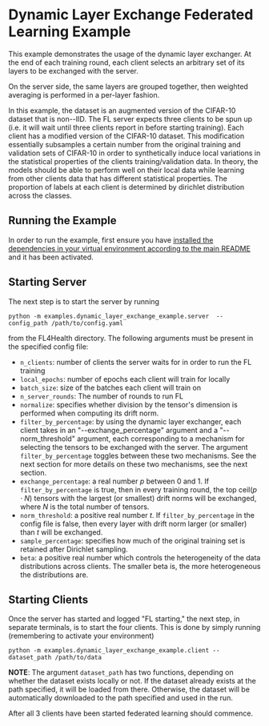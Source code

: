 # Dynamic Layer Exchange Federated Learning Example
This example demonstrates the usage of the dynamic layer exchanger. At the end of each training round, each client selects an arbitrary set of its layers to be exchanged with the server.

On the server side, the same layers are grouped together, then weighted averaging is performed in a per-layer fashion.

In this example, the dataset is an augmented version of the CIFAR-10 dataset that is non--IID. The FL server expects three clients to be spun up (i.e. it will wait until three clients report in before starting training). Each client has a modified version of the CIFAR-10 dataset. This modification essentially subsamples a certain number from the original training and validation sets of CIFAR-10 in order to synthetically induce local variations in the statistical properties of the clients training/validation data. In theory, the models should be able to perform well on their local data while learning from other clients data that has different statistical properties. The proportion of labels at each client is determined by dirichlet distribution across the classes.

## Running the Example
In order to run the example, first ensure you have [installed the dependencies in your virtual environment according to the main README](/README.md#development-requirements) and it has been activated.

## Starting Server

The next step is to start the server by running
```
python -m examples.dynamic_layer_exchange_example.server  --config_path /path/to/config.yaml
```
from the FL4Health directory. The following arguments must be present in the specified config file:
* `n_clients`: number of clients the server waits for in order to run the FL training
* `local_epochs`: number of epochs each client will train for locally
* `batch_size`: size of the batches each client will train on
* `n_server_rounds`: The number of rounds to run FL
* `normalize`: specifies whether division by the tensor's dimension is performed when computing its drift norm.
* `filter_by_percentage`: by using the dynamic layer exchanger, each client takes in an "--exchange_percentage" argument and a "--norm_threshold" argument, each corresponding to a mechanism for selecting the tensors to be exchanged with the server. The argument `filter_by_percentage` toggles between these two mechanisms. See the next section for more details on these two mechanisms, see the next section.
* `exchange_percentage`: a real number $p$ between 0 and 1. If `filter_by_percentage` is true, then in every training round, the top ceil($p \cdot N$) tensors with the largest (or smallest) drift norms will be exchanged, where $N$ is the total number of tensors.
* `norm_threshold`: a positive real number $t$. If `filter_by_percentage` in the config file is false, then every layer with drift norm larger (or smaller) than $t$ will be exchanged.
* `sample_percentage`: specifies how much of the original training set is retained after Dirichlet sampling.
* `beta`: a positive real number which controls the heterogeneity of the data distributions across clients. The smaller beta is, the more heterogeneous the distributions are.

## Starting Clients

Once the server has started and logged "FL starting," the next step, in separate terminals, is to start the four
clients. This is done by simply running (remembering to activate your environment)
```
python -m examples.dynamic_layer_exchange_example.client --dataset_path /path/to/data
```
**NOTE**: The argument `dataset_path` has two functions, depending on whether the dataset exists locally or not. If
the dataset already exists at the path specified, it will be loaded from there. Otherwise, the dataset will be
automatically downloaded to the path specified and used in the run.

After all 3 clients have been started federated learning should commence.

